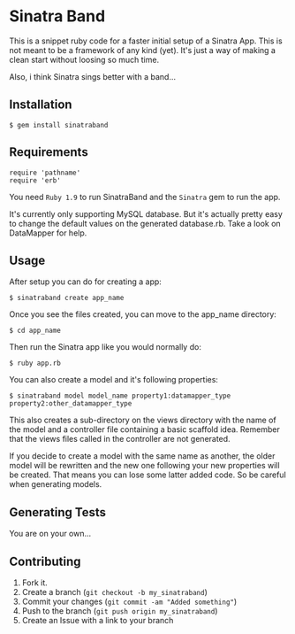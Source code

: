 Sinatra Band
=============

This is a snippet ruby code for a faster initial setup of a Sinatra App. This is not meant to be a framework of any kind (yet). It's just a way of making a clean start without loosing so much time.

Also, i think Sinatra sings better with a band...


Installation
-----------

    $ gem install sinatraband


Requirements
-----------

    require 'pathname'
    require 'erb'

You need `Ruby 1.9` to run SinatraBand and the `Sinatra` gem to run the app.

It's currently only supporting MySQL database. But it's actually pretty easy to change the default values on the generated database.rb. Take a look on DataMapper for help.


Usage
-----

After setup you can do for creating a app:

    $ sinatraband create app_name

Once you see the files created, you can move to the app_name directory:

    $ cd app_name

Then run the Sinatra app like you would normally do:

    $ ruby app.rb

You can also create a model and it's following properties:

    $ sinatraband model model_name property1:datamapper_type property2:other_datamapper_type

This also creates a sub-directory on the views directory with the name of the model and a controller file containing a basic scaffold idea. Remember that the views files called in the controller are not generated.

If you decide to create a model with the same name as another, the older model will be rewritten and the new one following your new properties will be created.
That means you can lose some latter added code. So be careful when generating models.


Generating Tests
-------

You are on your own...


Contributing
------------

1. Fork it.
2. Create a branch (`git checkout -b my_sinatraband`)
3. Commit your changes (`git commit -am "Added something"`)
4. Push to the branch (`git push origin my_sinatraband`)
5. Create an Issue with a link to your branch
